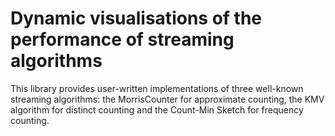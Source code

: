 # Dynamic visualisations of the performance of streaming algorithms

This library provides user-written implementations of three well-known streaming algorithms: the MorrisCounter for 
approximate counting, the KMV algorithm for distinct counting and the Count-Min Sketch for frequency counting.
